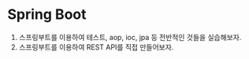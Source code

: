 # Spring Boot 

1. 스프링부트를 이용하여 테스트, aop, ioc, jpa 등 전반적인 것들을 실습해보자.  
2. 스프링부트를 이용하여 REST API를 직접 만들어보자.  